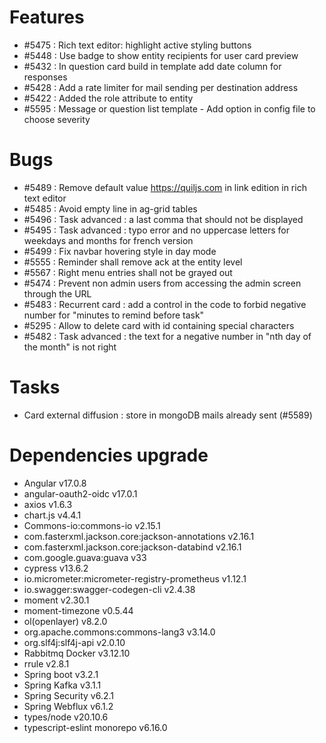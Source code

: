 
# Features
- #5475 : Rich text editor: highlight active styling buttons
- #5448 : Use badge to show entity recipients for user card preview
- #5432 : In question card build in template add date column for responses
- #5428 : Add a rate limiter for mail sending per destination address
- #5422 : Added the role attribute to entity
- #5595 : Message or question list template - Add option in config file to choose severity
  
# Bugs

- #5489 : Remove default value https://quiljs.com in link edition in rich text editor
- #5485 : Avoid empty line in ag-grid tables
- #5496 : Task advanced : a last comma that should not be displayed
- #5495 : Task advanced : typo error and no uppercase letters for weekdays and months for french version
- #5499 : Fix navbar hovering style in day mode
- #5555 : Reminder shall remove ack at the entity level
- #5567 : Right menu entries shall not be grayed out
- #5474 : Prevent non admin users from accessing the admin screen through the URL
- #5483 : Recurrent card : add a control in the code to forbid negative number for "minutes to remind before task"
- #5295 : Allow to delete card with id containing special characters
- #5482 : Task advanced : the text for a negative number in "nth day of the month" is not right

# Tasks

- Card external diffusion : store in mongoDB mails already sent (#5589)

# Dependencies upgrade

- Angular v17.0.8
- angular-oauth2-oidc v17.0.1
- axios v1.6.3
- chart.js v4.4.1
- Commons-io:commons-io v2.15.1
- com.fasterxml.jackson.core:jackson-annotations v2.16.1
- com.fasterxml.jackson.core:jackson-databind v2.16.1
- com.google.guava:guava v33
- cypress v13.6.2
- io.micrometer:micrometer-registry-prometheus v1.12.1
- io.swagger:swagger-codegen-cli v2.4.38
- moment v2.30.1
- moment-timezone v0.5.44
- ol(openlayer) v8.2.0
- org.apache.commons:commons-lang3 v3.14.0
- org.slf4j:slf4j-api v2.0.10
- Rabbitmq Docker v3.12.10
- rrule v2.8.1
- Spring boot v3.2.1
- Spring Kafka v3.1.1
- Spring Security v6.2.1
- Spring Webflux v6.1.2
- types/node v20.10.6
- typescript-eslint monorepo v6.16.0
